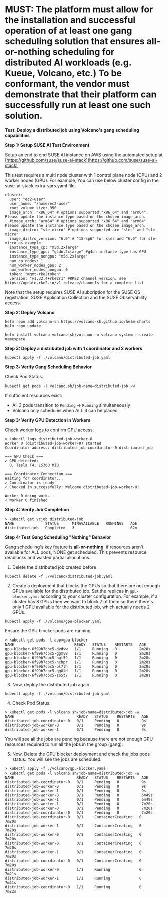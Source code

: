 # MUST: The platform must allow for the installation and successful operation of at least one gang scheduling solution that ensures all-or-nothing scheduling for distributed AI workloads (e.g. Kueue, Volcano, etc.) To be conformant, the vendor must demonstrate that their platform can successfully run at least one such solution.

**Test: Deploy a distributed job using Volcano's gang scheduling capabilities**

**Step 1: Setup SUSE AI Test Environment**

Setup an end to end SUSE AI instance on AWS using the automated setup at [https://github.com/suse/suse-ai-stack](https://github.com/suse/suse-ai-stack) 

This test requires a multi node cluster with 1 control plane node (CPU) and 2 worker nodes (GPU). For example, You can use below cluster config in the suse-ai-stack extra-vars.yaml file.

```
cluster: 
  user: "ec2-user"
  user_home: "/home/ec2-user"
  root_volume_size: 350
  image_arch: "x86_64" # options supported "x86_64" and "arm64". Please update the instance type based on the chosen image_arch.
  #image_arch: "arm64" # options supported "x86_64" and "arm64". Please update the instance type based on the chosen image_arch.
  image_distro: "sle-micro" # options supported are "sles" and "sle-micro"
  image_distro_version: "6.0" # "15-sp6" for sles and "6.0" for sle-micro as example
  instance_type_cp: "m5d.2xlarge"
  instance_type_gpu: "g4dn.2xlarge" #g4dn instance type has GPU
  instance_type_nongpu: "m5d.2xlarge"
  num_cp_nodes: 1
  num_worker_nodes_gpu: 2
  num_worker_nodes_nongpu: 0
  token: "mgmt-rke2token"
  version: "v1.32.4+rke2r1" #RKE2 channel version. see https://update.rke2.io/v1-release/channels for a complete list
```

Note that the setup requires SUSE AI subcription for the SUSE OS registration, SUSE Application Collection and the SUSE Observability access.

**Step 2: Deploy Volcano**

```
helm repo add volcano-sh https://volcano-sh.github.io/helm-charts
helm repo update

helm install volcano volcano-sh/volcano -n volcano-system --create-namespace
```

**Step 3: Deploy a distributed job with 1 coordinator and 2 workers**

```
kubectl apply -f ./volcano/distributed-job.yaml
```

**Step 3: Verify Gang Scheduling Behavior**

Check Pod Status.

```
kubectl get pods -l volcano.sh/job-name=distributed-job -w
```

If sufficient resources exist:
- All 3 pods transition to `Pending` → `Running` simultaneously
- Volcano only schedules when ALL 3 can be placed

**Step 3: Verify GPU Detection in Workers**

Check worker logs to confirm GPU access.

```
> kubectl logs distributed-job-worker-0
Worker 0 (distributed-job-worker-0) started
Coordinator address: distributed-job-coordinator-0.distributed-job

=== GPU Check ===
✓ GPU detected:
  0, Tesla T4, 15360 MiB

=== Coordinator Connection ===
Waiting for coordinator...
✓ Coordinator is ready
✓ Checked in successfully: Welcome distributed-job-worker-0!

Worker 0 doing work...
✓ Worker 0 finished

```

**Step 4: Verify Job Completion**

```
> kubectl get vcjob distributed-job
NAME              STATUS      MINAVAILABLE   RUNNINGS   AGE
distributed-job   Completed   3                         62m

```

**Step 4: Test Gang Scheduling "Nothing" Behavior**

Gang scheduling's key feature is **all-or-nothing**: if resources aren't available for ALL pods, NONE get scheduled. This prevents resource deadlocks and wasted partial allocations.

1. Delete the distributed job created before

```
kubectl delete -f ./volcano/distributed-job.yaml
```

2. Create a deployment that blocks the GPUs so that there are not enough GPUs available for the distributed job. Set the replicas in `gpu-blocker.yaml` according to your cluster configuration. For example, if a cluster has 8 GPUs then we want to block 7 of them so there there's only 1 GPU available for the distributed job, which actually needs 2 GPUs.

```
kubectl apply -f ./volcano/gpu-blocker.yaml
```

Ensure the GPU blocker pods are running.

```
> kubectl get pods -l app=gpu-blocker
NAME                           READY   STATUS    RESTARTS   AGE
gpu-blocker-6f99b7cbc5-dvdvw   1/1     Running   0          2m28s
gpu-blocker-6f99b7cbc5-ggmv8   1/1     Running   0          2m28s
gpu-blocker-6f99b7cbc5-hgt59   1/1     Running   0          2m28s
gpu-blocker-6f99b7cbc5-nchpr   1/1     Running   0          2m28s
gpu-blocker-6f99b7cbc5-pl7lh   1/1     Running   0          2m28s
gpu-blocker-6f99b7cbc5-qg8ld   1/1     Running   0          2m28s
gpu-blocker-6f99b7cbc5-z65t7   1/1     Running   0          2m28s
```

3. Now, deploy the distributed job again

```
kubectl apply -f ./volcano/distributed-job.yaml
```

4. Check Pod Status.

```
> kubectl get pods -l volcano.sh/job-name=distributed-job -w
NAME                            READY   STATUS    RESTARTS   AGE
distributed-job-coordinator-0   0/1     Pending   0          9s
distributed-job-worker-0        0/1     Pending   0          9s
distributed-job-worker-1        0/1     Pending   0          9s
```

You will see all the jobs are pending because there are not enough GPU resources required to run all the jobs in the group (gang).

5. Now, Delete the GPU blocker deployment and check the jobs pods status. You will see the jobs are scheduled.

```
> kubectl apply -f ./volcano/gpu-blocker.yaml
> kubectl get pods -l volcano.sh/job-name=distributed-job -w
NAME                            READY   STATUS    RESTARTS   AGE
distributed-job-coordinator-0   0/1     Pending   0          9s
distributed-job-worker-0        0/1     Pending   0          9s
distributed-job-worker-1        0/1     Pending   0          9s
distributed-job-worker-0        0/1     Pending   0          6m49s
distributed-job-worker-1        0/1     Pending   0          6m49s
distributed-job-worker-1        0/1     Pending   0          7m20s
distributed-job-worker-0        0/1     Pending   0          7m20s
distributed-job-coordinator-0   0/1     Pending   0          7m20s
distributed-job-coordinator-0   0/1     ContainerCreating   0          7m20s
distributed-job-worker-1        0/1     ContainerCreating   0          7m20s
distributed-job-worker-0        0/1     ContainerCreating   0          7m20s
distributed-job-worker-0        0/1     ContainerCreating   0          7m20s
distributed-job-worker-1        0/1     ContainerCreating   0          7m20s
distributed-job-coordinator-0   0/1     ContainerCreating   0          7m20s
distributed-job-worker-0        1/1     Running             0          7m21s
distributed-job-worker-1        1/1     Running             0          7m21s
distributed-job-coordinator-0   1/1     Running             0          7m22s

```
